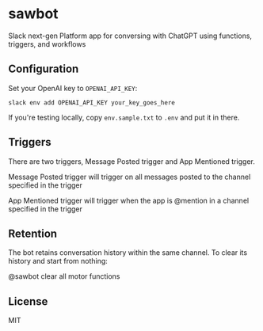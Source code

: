 # sawbot

Slack next-gen Platform app for conversing with ChatGPT using functions, triggers, and workflows

## Configuration

Set your OpenAI key to `OPENAI_API_KEY`:
```
slack env add OPENAI_API_KEY your_key_goes_here
```

If you're testing locally, copy `env.sample.txt` to `.env` and put it in there.

## Triggers

There are two triggers, Message Posted trigger and App Mentioned trigger.

Message Posted trigger will trigger on all messages posted to the channel specified in the trigger

App Mentioned trigger will trigger when the app is @mention in a channel specified in the trigger

## Retention

The bot retains conversation history within the same channel. To clear its history and start from nothing:

@sawbot clear all motor functions

## License

MIT